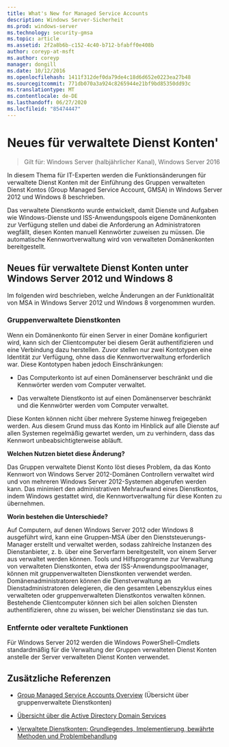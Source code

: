 ```yaml
---
title: What's New for Managed Service Accounts
description: Windows Server-Sicherheit
ms.prod: windows-server
ms.technology: security-gmsa
ms.topic: article
ms.assetid: 2f2a8b6b-c152-4c40-b712-bfabff0e408b
author: coreyp-at-msft
ms.author: coreyp
manager: dongill
ms.date: 10/12/2016
ms.openlocfilehash: 1411f312def0da79de4c18d6d652e0223ea27b48
ms.sourcegitcommit: 771db070a3a924c8265944e21bf9bd85350dd93c
ms.translationtype: MT
ms.contentlocale: de-DE
ms.lasthandoff: 06/27/2020
ms.locfileid: "85474447"
---
```

# <a name="what39s-new-for-managed-service-accounts"></a>Neues für verwaltete Dienst Konten&#39;

>Gilt für: Windows Server (halbjährlicher Kanal), Windows Server 2016

In diesem Thema für IT-Experten werden die Funktionsänderungen für verwaltete Dienst Konten mit der Einführung des Gruppen verwalteten Dienst Kontos (Group Managed Service Account, GMSA) in Windows Server 2012 und Windows 8 beschrieben.

Das verwaltete Dienstkonto wurde entwickelt, damit Dienste und Aufgaben wie Windows-Dienste und ISS-Anwendungspools eigene Domänenkonten zur Verfügung stellen und dabei die Anforderung an Administratoren wegfällt, diesen Konten manuell Kennwörter zuweisen zu müssen. Die automatische Kennwortverwaltung wird von verwalteten Domänenkonten bereitgestellt.

## <a name="whats-new-for-managed-service-accounts-in-windows-server-2012-and-windows-8"></a><a name="versions"></a>Neues für verwaltete Dienst Konten unter Windows Server 2012 und Windows 8
Im folgenden wird beschrieben, welche Änderungen an der Funktionalität von MSA in Windows Server 2012 und Windows 8 vorgenommen wurden.

### <a name="group-managed-service-accounts"></a>Gruppenverwaltete Dienstkonten
Wenn ein Domänenkonto für einen Server in einer Domäne konfiguriert wird, kann sich der Clientcomputer bei diesem Gerät authentifizieren und eine Verbindung dazu herstellen. Zuvor stellen nur zwei Kontotypen eine Identität zur Verfügung, ohne dass die Kennwortverwaltung erforderlich war. Diese Kontotypen haben jedoch Einschränkungen:

-   Das Computerkonto ist auf einen Domänenserver beschränkt und die Kennwörter werden vom Computer verwaltet.

-   Das verwaltete Dienstkonto ist auf einen Domänenserver beschränkt und die Kennwörter werden vom Computer verwaltet.

Diese Konten können nicht über mehrere Systeme hinweg freigegeben werden. Aus diesem Grund muss das Konto im Hinblick auf alle Dienste auf allen Systemen regelmäßig gewartet werden, um zu verhindern, dass das Kennwort unbeabsichtigterweise abläuft.

**Welchen Nutzen bietet diese Änderung?**

Das Gruppen verwaltete Dienst Konto löst dieses Problem, da das Konto Kennwort von Windows Server 2012-Domänen Controllern verwaltet wird und von mehreren Windows Server 2012-Systemen abgerufen werden kann. Das minimiert den administrativen Mehraufwand eines Dienstkontos, indem Windows gestattet wird, die Kennwortverwaltung für diese Konten zu übernehmen.

**Worin bestehen die Unterschiede?**

Auf Computern, auf denen Windows Server 2012 oder Windows 8 ausgeführt wird, kann eine Gruppen-MSA über den Dienststeuerungs-Manager erstellt und verwaltet werden, sodass zahlreiche Instanzen des Dienstanbieter, z. b. über eine Serverfarm bereitgestellt, von einem Server aus verwaltet werden können. Tools und Hilfsprogramme zur Verwaltung von verwalteten Dienstkonten, etwa der ISS-Anwendungspoolmanager, können mit gruppenverwalteten Dienstkonten verwendet werden. Domänenadministratoren können die Dienstverwaltung an Dienstadministratoren delegieren, die den gesamten Lebenszyklus eines verwalteten oder gruppenverwalteten Dienstkontos verwalten können. Bestehende Clientcomputer können sich bei allen solchen Diensten authentifizieren, ohne zu wissen, bei welcher Dienstinstanz sie das tun.

### <a name="removed-or-deprecated-functionality"></a><a name="interoperability"></a>Entfernte oder veraltete Funktionen
Für Windows Server 2012 werden die Windows PowerShell-Cmdlets standardmäßig für die Verwaltung der Gruppen verwalteten Dienst Konten anstelle der Server verwalteten Dienst Konten verwendet.

## <a name="additional-references"></a>Zusätzliche Referenzen

-   [Group Managed Service Accounts Overview](group-managed-service-accounts-overview.md) (Übersicht über gruppenverwaltete Dienstkonten)

-   [Übersicht über die Active Directory Domain Services](active-directory-domain-services-overview.md)

-   [Verwaltete Dienstkonten: Grundlegendes, Implementierung, bewährte Methoden und Problembehandlung](https://blogs.technet.com/b/askds/archive/20../managed-service-accounts-understanding-implementing-best-practices-and-troubleshooting.aspx)


